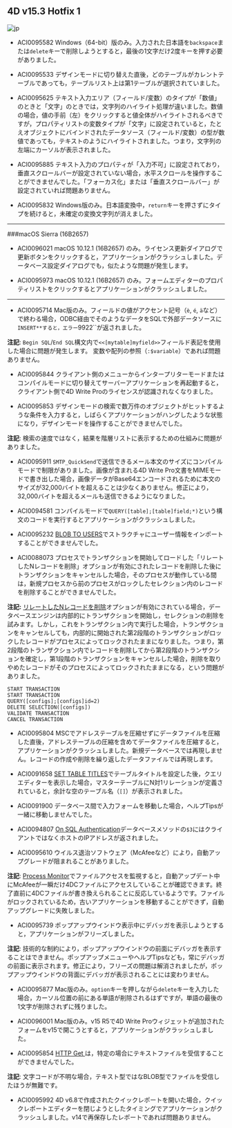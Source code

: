 4D v15.3 Hotfix 1
---

![jp](https://cloud.githubusercontent.com/assets/10509075/16182979/016305e0-36e7-11e6-816b-2335cc6f0abb.png)

* ACI0095582 Windows（64-bit）版のみ。入力された日本語を``backspace``または``delete``キーで削除しようとすると，最後の1文字だけ2度キーを押す必要がありました。

* ACI0095533 デザインモードに切り替えた直後，どのテーブルがカレントテーブルであっても，テーブルリスト上は第1テーブルが選択されていました。

* ACI0095625 テキスト入力エリア（フィールド/変数）のタイプが「数値」のときと「文字」のときでは，文字列のハイライト処理が違いました。数値の場合，値の手前（左）をクリックすると値全体がハイライトされるべきですが，プロパティリストの変数タイプが「文字」に設定されていると，たとえオブジェクトにバインドされたデータソース（フィールド/変数）の型が数値であっても，テキストのようにハイライトされました。つまり，文字列の左端にカーソルが表示されました。

* ACI0095885 テキスト入力のプロパティが「入力不可」に設定されており，垂直スクロールバーが設定されていない場合，水平スクロールを操作することができませんでした。「フォーカス化」または「垂直スクロールバー」が設定されていれば問題ありません。

* ACI0095832 Windows版のみ。日本語変換中，``return``キーを押さずにタイプを続けると，未確定の変換文字列が消えました。

---

###macOS Sierra (16B2657)

* ACI0096021 macOS 10.12.1 (16B2657) のみ。ライセンス更新ダイアログで更新ボタンをクリックすると，アプリケーションがクラッシュしました。データベース設定ダイアログでも，似たような問題が発生します。

* ACI0095973 macOS 10.12.1 (16B2657) のみ。フォームエディターのプロパティリストをクリックするとアプリケーションがクラッシュしました。

---

* ACI0095714 Mac版のみ。フィールドの値がアクセント記号（``è``, ``é``, ``ä``など）で終わる場合，ODBC経由でそのようなデータをSQLで外部データソースに``INSERT**すると，エラー``9922``が返されました。

**注記**: ``Begin SQL``/``End SQL``構文内で``<<[mytable]myfield>>``フィールド表記を使用した場合に問題が発生します。 変数や配列の参照（``:$variable``）であれば問題ありません。

* ACI0095844 クライアント側のメニューからインタープリターモードまたはコンパイルモードに切り替えてサーバーアプリケーションを再起動すると，クライアント側で4D Write Proのライセンスが認識されなくなりました。

* ACI0095853 デザインモードの検索で数万件のオブジェクトがヒットするような条件を入力すると，しばらくアプリケーションがハングしたような状態になり，デザインモードを操作することができませんでした。

**注記**: 検索の速度ではなく，結果を階層リストに表示するための仕組みに問題がありました。

* ACI0095911 ``SMTP_QuickSend``で送信できるメール本文のサイズにコンパイルモードで制限がありました。画像が含まれる4D Write Pro文書をMIMEモードで書き出した場合，画像データがBase64エンコードされるために本文のサイズが32,000バイトを超えることは少なくありません。修正により，32,000バイトを超えるメールも送信できるようになりました。

* ACI0094581 コンパイルモードで``QUERY([table];[table]field;*)``という構文のコードを実行するとアプリケーションがクラッシュしました。

* ACI0095232 [BLOB TO USERS](http://doc.4d.com/4dv15r/help/command/ja/page850.html)でストラクチャにユーザー情報をインポートすることができませんでした。

* ACI0088073 プロセスでトランザクションを開始してロードした「リレートしたNレコードを削除」オプションが有効にされたレコードを削除した後にトランザクションをキャンセルした場合，そのプロセスが動作している間は，新規プロセスから前のプロセスがロックしたセレクション内のレコードを削除することができませんでした。

**注記:** [リレートしたNレコードを削除](http://doc.4d.com/4Dv16/4D/16/Relation-properties.300-3048985.ja.html)オプションが有効にされている場合，データベースエンジンは内部的にトランザクションを開始し，セレクションの削除を試みます。しかし，これをトランザクション内で実行した場合，トランザクションをキャンセルしても，内部的に開始された第2段階のトランザクションがロックしたレコードがプロセスによってロックされたままになりました。つまり，第2段階のトランザクション内でレコードを削除してから第2段階のトランザクションを確定し，第1段階のトランザクションをキャンセルした場合，削除を取りやめたレコードがそのプロセスによってロックされたままになる，という問題がありました。

```
START TRANSACTION
START TRANSACTION
QUERY([configs];[configs]id=2)
DELETE SELECTION([configs])
VALIDATE TRANSACTION 
CANCEL TRANSACTION
```

* ACI0095804 MSCでアドレステーブルを圧縮せずにデータファイルを圧縮した直後，アドレステーブルの圧縮を含めてデータファイルを圧縮すると，アプリケーションがクラッシュしました。新規データベースでは再現しません。レコードの作成や削除を繰り返したデータファイルでは再現します。

* ACI0091658 [SET TABLE TITLES](http://doc.4d.com/4dv15r/help/command/ja/page803.html)でテーブルタイトルを設定した後，クエリエディターを表示した場合，マスターテーブルにN対1リレーションが定義されていると，余計な空のテーブル名（``[]``）が表示されました。

* ACI0091900 データベース間で入力フォームを移動した場合，ヘルプTipsが一緒に移動しませんでした。

* ACI0094807 [On SQL Authentication](http://doc.4d.com/4Dv16/4D/16/On-SQL-Authentication-database-method.301-3037171.ja.html)データベースメソッドの``$3``にはクライアントではなくホストのIPアドレスが返されました。

* ACI0095610 ウイルス退治ソフトウェア（McAfeeなど）により，自動アップグレードが阻まれることがありました。

**注記**: [Process Monitor](https://technet.microsoft.com/ja-jp/sysinternals/processmonitor.aspx)でファイルアクセスを監視すると，自動アップデート中にMcAfeeが一瞬だけ4DCファイルにアクセスしていることが確認できます。終了直前に4DCファイルが書き換えられることに反応しているようです。ファイルがロックされているため，古いアプリケーションを移動することができず，自動アップグレードに失敗しました。

* ACI0095739 ポップアップウインドウ表示中にデバッガを表示しようとすると，アプリケーションがフリーズしました。

**注記**: 技術的な制約により，ポップアップウインドウの前面にデバッガを表示することはできません。ポップアップメニューやヘルプTipsなども，常にデバッガの前面に表示されます。修正により，フリーズの問題は解消されましたが，ポップアップウインドウの背面にデバッガが表示されることには変わりません。

* ACI0095877 Mac版のみ。``option``キーを押しながら``delete``キーを入力した場合，カーソル位置の前にある単語が削除されるはずですが，単語の最後の1文字が削除されずに残りました。

* ACI0096001 Mac版のみ。v15 R5で4D Write Proウィジェットが追加されたフォームをv15で開こうとすると，アプリケーションがクラッシュしました。

* ACI0095854 [HTTP Get ](http://doc.4d.com/4dv15r/help/command/ja/page1157.html)は，特定の場合にテキストファイルを受信することができませんでした。

**注記**: 文字コードが不明な場合，テキスト型ではなBLOB型でファイルを受信したほうが無難です。

* ACI0095992 4D v6.8で作成されたクイックレポートを開いた場合，クイックレポートエディターを閉じようとしたタイミングでアプリケーションがクラッシュしました。v14で再保存したレポートであれば問題ありません。
